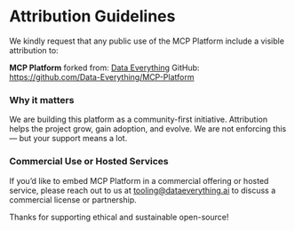 # Attribution Guidelines

We kindly request that any public use of the MCP Platform include a visible attribution to:

**MCP Platform** forked from: [Data Everything](https://mcp-platform.dataeverything.io)
GitHub: https://github.com/Data-Everything/MCP-Platform

### Why it matters

We are building this platform as a community-first initiative. Attribution helps the project grow, gain adoption, and evolve. We are not enforcing this — but your support means a lot.

### Commercial Use or Hosted Services

If you’d like to embed MCP Platform in a commercial offering or hosted service, please reach out to us at [tooling@dataeverything.ai](mailto:tooling@dataeverything.ai) to discuss a commercial license or partnership.

Thanks for supporting ethical and sustainable open-source!
